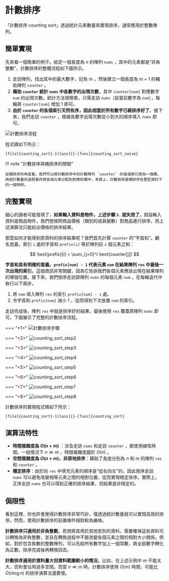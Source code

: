# 計數排序

「計數排序 counting sort」透過統計元素數量來實現排序，通常應用於整數陣列。

## 簡單實現

先來看一個簡單的例子。給定一個長度為 $n$ 的陣列 `nums` ，其中的元素都是“非負整數”，計數排序的整體流程如下圖所示。

1. 走訪陣列，找出其中的最大數字，記為 $m$ ，然後建立一個長度為 $m + 1$ 的輔助陣列 `counter` 。
2. **藉助 `counter` 統計 `nums` 中各數字的出現次數**，其中 `counter[num]` 對應數字 `num` 的出現次數。統計方法很簡單，只需走訪 `nums`（設當前數字為 `num`），每輪將 `counter[num]` 增加 $1$ 即可。
3. **由於 `counter` 的各個索引天然有序，因此相當於所有數字已經排序好了**。接下來，我們走訪 `counter` ，根據各數字出現次數從小到大的順序填入 `nums` 即可。

![計數排序流程](counting_sort.assets/counting_sort_overview.png)

程式碼如下所示：

```src
[file]{counting_sort}-[class]{}-[func]{counting_sort_naive}
```

!!! note "計數排序與桶排序的關聯"

    從桶排序的角度看，我們可以將計數排序中的計數陣列 `counter` 的每個索引視為一個桶，將統計數量的過程看作將各個元素分配到對應的桶中。本質上，計數排序是桶排序在整型資料下的一個特例。

## 完整實現

細心的讀者可能發現了，**如果輸入資料是物件，上述步驟 `3.` 就失效了**。假設輸入資料是商品物件，我們想按照商品價格（類別的成員變數）對商品進行排序，而上述演算法只能給出價格的排序結果。

那麼如何才能得到原資料的排序結果呢？我們首先計算 `counter` 的“字首和”。顧名思義，索引 `i` 處的字首和 `prefix[i]` 等於陣列前 `i` 個元素之和：

$$
\text{prefix}[i] = \sum_{j=0}^i \text{counter[j]}
$$

**字首和具有明確的意義，`prefix[num] - 1` 代表元素 `num` 在結果陣列 `res` 中最後一次出現的索引**。這個資訊非常關鍵，因為它告訴我們各個元素應該出現在結果陣列的哪個位置。接下來，我們倒序走訪原陣列 `nums` 的每個元素 `num` ，在每輪迭代中執行以下兩步。

1. 將 `num` 填入陣列 `res` 的索引 `prefix[num] - 1` 處。
2. 令字首和 `prefix[num]` 減小 $1$ ，從而得到下次放置 `num` 的索引。

走訪完成後，陣列 `res` 中就是排序好的結果，最後使用 `res` 覆蓋原陣列 `nums` 即可。下圖展示了完整的計數排序流程。

=== "<1>"
    ![計數排序步驟](counting_sort.assets/counting_sort_step1.png)

=== "<2>"
    ![counting_sort_step2](counting_sort.assets/counting_sort_step2.png)

=== "<3>"
    ![counting_sort_step3](counting_sort.assets/counting_sort_step3.png)

=== "<4>"
    ![counting_sort_step4](counting_sort.assets/counting_sort_step4.png)

=== "<5>"
    ![counting_sort_step5](counting_sort.assets/counting_sort_step5.png)

=== "<6>"
    ![counting_sort_step6](counting_sort.assets/counting_sort_step6.png)

=== "<7>"
    ![counting_sort_step7](counting_sort.assets/counting_sort_step7.png)

=== "<8>"
    ![counting_sort_step8](counting_sort.assets/counting_sort_step8.png)

計數排序的實現程式碼如下所示：

```src
[file]{counting_sort}-[class]{}-[func]{counting_sort}
```

## 演算法特性

- **時間複雜度為 $O(n + m)$** ：涉及走訪 `nums` 和走訪 `counter` ，都使用線性時間。一般情況下 $n \gg m$ ，時間複雜度趨於 $O(n)$ 。
- **空間複雜度為 $O(n + m)$、非原地排序**：藉助了長度分別為 $n$ 和 $m$ 的陣列 `res` 和 `counter` 。
- **穩定排序**：由於向 `res` 中填充元素的順序是“從右向左”的，因此倒序走訪 `nums` 可以避免改變相等元素之間的相對位置，從而實現穩定排序。實際上，正序走訪 `nums` 也可以得到正確的排序結果，但結果是非穩定的。

## 侷限性

看到這裡，你也許會覺得計數排序非常巧妙，僅透過統計數量就可以實現高效的排序。然而，使用計數排序的前置條件相對較為嚴格。

**計數排序只適用於非負整數**。若想將其用於其他型別的資料，需要確保這些資料可以轉換為非負整數，並且在轉換過程中不能改變各個元素之間的相對大小關係。例如，對於包含負數的整數陣列，可以先給所有數字加上一個常數，將全部數字轉化為正數，排序完成後再轉換回去。

**計數排序適用於資料量大但資料範圍較小的情況**。比如，在上述示例中 $m$ 不能太大，否則會佔用過多空間。而當 $n \ll m$ 時，計數排序使用 $O(m)$ 時間，可能比 $O(n \log n)$ 的排序演算法還要慢。
